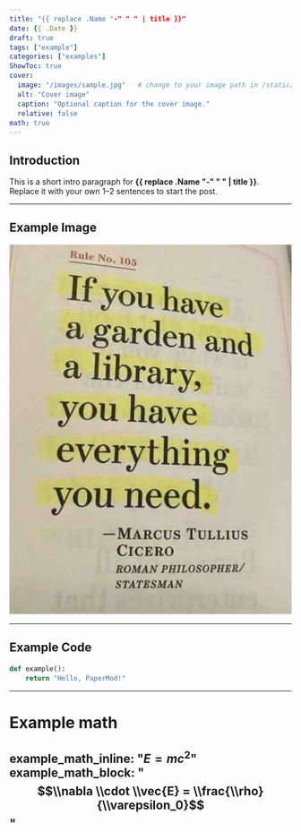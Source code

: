 ```yaml
---
title: "{{ replace .Name "-" " " | title }}"
date: {{ .Date }}
draft: true
tags: ["example"]
categories: ["examples"]
ShowToc: true
cover:
  image: "/images/sample.jpg"   # change to your image path in /static/images/
  alt: "Cover image"
  caption: "Optional caption for the cover image."
  relative: false
math: true
---
```


## Introduction
This is a short intro paragraph for **{{ replace .Name "-" " " | title }}**.  
Replace it with your own 1–2 sentences to start the post.

---

## Example Image
![Sample image](/images/sample.jpg)

---

## Example Code
```python
def example():
    return "Hello, PaperMod!"
```
---

# Example math
example_math_inline: "$E = mc^2$"
example_math_block: "$$\\nabla \\cdot \\vec{E} = \\frac{\\rho}{\\varepsilon_0}$$"
---